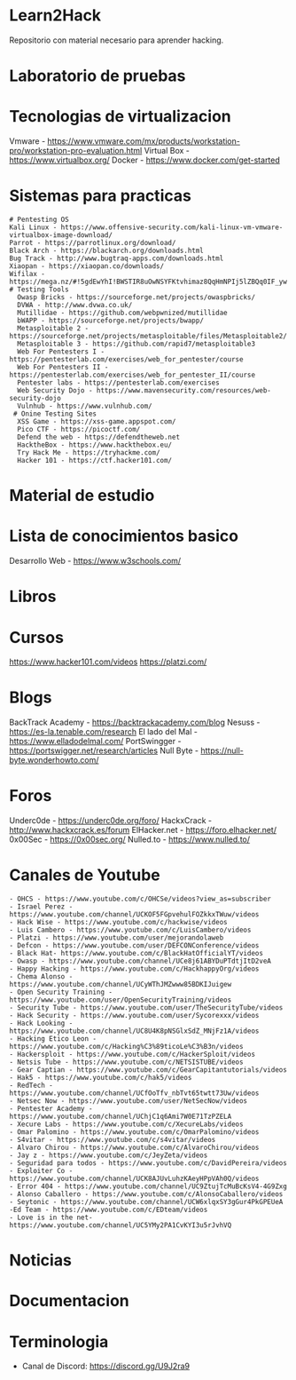 # Learn2Hack
Repositorio con material necesario para aprender hacking.

# Laboratorio de pruebas
  # Tecnologias de virtualizacion
  Vmware - https://www.vmware.com/mx/products/workstation-pro/workstation-pro-evaluation.html
  Virtual Box - https://www.virtualbox.org/
  Docker - https://www.docker.com/get-started
    
  # Sistemas para practicas
    # Pentesting OS
    Kali Linux - https://www.offensive-security.com/kali-linux-vm-vmware-virtualbox-image-download/
    Parrot - https://parrotlinux.org/download/
    Black Arch - https://blackarch.org/downloads.html
    Bug Track - http://www.bugtraq-apps.com/downloads.html
    Xiaopan - https://xiaopan.co/downloads/
    Wifilax - https://mega.nz/#!5gdEwYhI!BWSTIR8uOwNSYFKtvhimaz8QqHmNPIj5lZBQq0IF_yw
    # Testing Tools
      Owasp Bricks - https://sourceforge.net/projects/owaspbricks/
      DVWA - http://www.dvwa.co.uk/
      Mutillidae - https://github.com/webpwnized/mutillidae
      bWAPP - https://sourceforge.net/projects/bwapp/
      Metasploitable 2 - https://sourceforge.net/projects/metasploitable/files/Metasploitable2/
      Metasploitable 3 - https://github.com/rapid7/metasploitable3
      Web For Pentesters I - https://pentesterlab.com/exercises/web_for_pentester/course
      Web For Pentesters II - https://pentesterlab.com/exercises/web_for_pentester_II/course
      Pentester labs - https://pentesterlab.com/exercises
      Web Security Dojo - https://www.mavensecurity.com/resources/web-security-dojo
      Vulnhub - https://www.vulnhub.com/
     # Onine Testing Sites
      XSS Game - https://xss-game.appspot.com/
      Pico CTF - https://picoctf.com/
      Defend the web - https://defendtheweb.net
      HacktheBox - https://www.hackthebox.eu/
      Try Hack Me - https://tryhackme.com/
      Hacker 101 - https://ctf.hacker101.com/
      
# Material de estudio
  # Lista de conocimientos basico
  Desarrollo Web - https://www.w3schools.com/
  # Libros
  # Cursos
  https://www.hacker101.com/videos
  https://platzi.com/
    
  # Blogs
  BackTrack Academy - https://backtrackacademy.com/blog
  Nesuss - https://es-la.tenable.com/research
  El lado del Mal - https://www.elladodelmal.com/
  PortSwingger - https://portswigger.net/research/articles
  Null Byte - https://null-byte.wonderhowto.com/
  # Foros
  Underc0de - https://underc0de.org/foro/
  HackxCrack - http://www.hackxcrack.es/forum
  ElHacker.net - https://foro.elhacker.net/
  0x00Sec - https://0x00sec.org/
  Nulled.to - https://www.nulled.to/
  # Canales de Youtube
    - OHCS - https://www.youtube.com/c/OHCSe/videos?view_as=subscriber
    - Israel Perez - https://www.youtube.com/channel/UCKOF5FGpvehulFOZkkxTWuw/videos
    - Hack Wise - https://www.youtube.com/c/hackwise/videos
    - Luis Cambero - https://www.youtube.com/c/LuisCambero/videos
    - Platzi - https://www.youtube.com/user/mejorandolaweb
    - Defcon - https://www.youtube.com/user/DEFCONConference/videos
    - Black Hat- https://www.youtube.com/c/BlackHatOfficialYT/videos
    - Owasp - https://www.youtube.com/channel/UCe8j61ABYDuPTdtjItD2veA
    - Happy Hacking - https://www.youtube.com/c/HackhappyOrg/videos
    - Chema Alonso - https://www.youtube.com/channel/UCyWThJMZwww85BDKIJuigew
    - Open Security Training - https://www.youtube.com/user/OpenSecurityTraining/videos
    - Security Tube - https://www.youtube.com/user/TheSecurityTube/videos
    - Hack Security - https://www.youtube.com/user/Sycorexxx/videos 
    - Hack Looking - https://www.youtube.com/channel/UC8U4K8pNSGlxSdZ_MNjFz1A/videos
    - Hacking Etico Leon - https://www.youtube.com/c/Hacking%C3%89ticoLe%C3%B3n/videos
    - Hackersploit - https://www.youtube.com/c/HackerSploit/videos
    - Netsis Tube - https://www.youtube.com/c/NETSISTUBE/videos
    - Gear Captian - https://www.youtube.com/c/GearCapitantutorials/videos
    - Hak5 - https://www.youtube.com/c/hak5/videos
    - RedTech - https://www.youtube.com/channel/UCfOoTfv_nbTvt65twtt73Uw/videos
    - Netsec Now - https://www.youtube.com/user/NetSecNow/videos
    - Pentester Academy - https://www.youtube.com/channel/UChjC1q6Ami7W0E71TzPZELA
    - Xecure Labs - https://www.youtube.com/c/XecureLabs/videos
    - Omar Palomino - https://www.youtube.com/c/OmarPalomino/videos
    - S4vitar - https://www.youtube.com/c/s4vitar/videos
    - Alvaro Chirou - https://www.youtube.com/c/AlvaroChirou/videos
    - Jay z - https://www.youtube.com/c/JeyZeta/videos
    - Seguridad para todos - https://www.youtube.com/c/DavidPereira/videos
    - Exploiter Co - https://www.youtube.com/channel/UCK8AJUvLuhzKAeyHPpVAh0Q/videos
    - Error 404 - https://www.youtube.com/channel/UC9ZtujTcMuBcKsV4-4G9Zxg
    - Alonso Caballero - https://www.youtube.com/c/AlonsoCaballero/videos
    - Seytonic - https://www.youtube.com/channel/UCW6xlqxSY3gGur4PkGPEUeA
    -Ed Team - https://www.youtube.com/c/EDteam/videos
    - Love is in the net- https://www.youtube.com/channel/UC5YMy2PA1CvKYI3u5rJvhVQ
  # Noticias
    
  # Documentacion
  # Terminologia

- Canal de Discord: https://discord.gg/U9J2ra9
